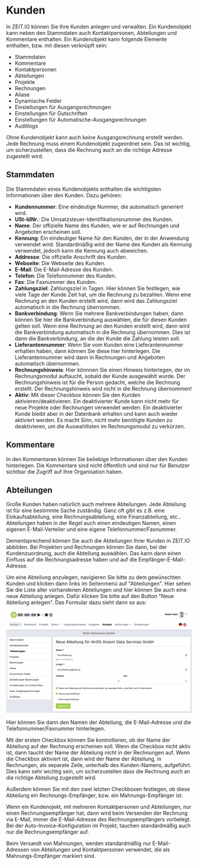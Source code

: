 # Kunden

In ZEIT.IO können Sie Ihre Kunden anlegen und verwalten. Ein Kundenobjekt kann neben den Stammdaten auch
Kontaktpersonen, Abteilungen und Kommentare enthalten. Ein Kundenobjekt kann folgende Elemente enthalten, 
bzw. mit diesen verknüpft sein:

- Stammdaten
- Kommentare
- Kontaktpersonen
- Abteilungen
- Projekte
- Rechnungen
- Aliase 
- Dynamische Felder
- Einstellungen für Ausgangsrechnungen
- Einstellungen für Gutschriften
- Einstellungen für Automatische-Ausgangsrechnungen
- Auditlogs

Ohne Kundenobjekt kann auch keine Ausgangsrechnung erstellt werden. Jede Rechnung muss einem Kundenobjekt zugeordnet
sein. Das ist wichtig, um sicherzustellen, dass die Rechnung auch an die richtige Adresse zugestellt wird.

## Stammdaten

Die Stammdaten eines Kundenobjekts enthalten die wichtigsten Informationen über den Kunden. Dazu gehören:

- **Kundennummer**: Eine eindeutige Nummer, die automatisch generiert wird.
- **USt-IdNr.**: Die Umsatzsteuer-Identifikationsnummer des Kunden.
- **Name**: Der offizielle Name des Kunden, wie er auf Rechnungen und Angeboten erscheinen soll.
- **Kennung**: Ein eindeutiger Name für den Kunden, der in der Anwendung verwendet wird. Standardmäßig wird der Name des Kunden als Kennung verwendet, jedoch kann die Kennung auch abweichen.
- **Addresse**: Die offizielle Anschrift des Kunden.
- **Webseite**: Die Webseite des Kunden.
- **E-Mail**: Die E-Mail-Adresse des Kunden.
- **Telefon**: Die Telefonnummer des Kunden.
- **Fax**: Die Faxnummer des Kunden.
- **Zahlungsziel**: Zahlungsziel in Tagen. Hier können Sie festlegen, wie viele Tage der Kunde Zeit hat, um die Rechnung zu bezahlen. Wenn eine Rechnung an den Kunden erstellt wird, dann wird das Zahlungsziel automatisch in die Rechnung übernommen.
- **Bankverbindung**: Wenn Sie mehrere Bankverbindungen haben, dann können Sie hier die Bankverbindung auswählen, die für diesen Kunden gelten soll. Wenn eine Rechnung an den Kunden erstellt wird, dann wird die Bankverbindung automatisch in die Rechnung übernommen. Dies ist dann die Bankverbindung, an die der Kunde die Zahlung leisten soll.
- **Lieferantennummer**: Wenn Sie vom Kunden eine Lieferantennummer erhalten haben, dann können Sie diese hier hinterlegen. Die Lieferantennummer wird dann in Rechnungen und Angeboten automatisch übernommen.
- **Rechnungshinweis**: Hier könnnen Sie einen Hinweis hinterlegen, der im Rechnungsmodul auftaucht, sobald der Kunde ausgewählt wurde. Der Rechnungshinweis ist für die Person gedacht, welche die Rechnung erstellt. Der Rechnungshinweis wird nicht in die Rechnung übernommen!
- **Aktiv**: Mit dieser Checkbox können Sie den Kunden aktivieren/deaktivieren. Ein deaktivierter Kunde kann nicht mehr für neue Projekte oder Rechnungen verwendet werden. Ein deaktivierter Kunde bleibt aber in der Datenbank erhalten und kann auch wieder aktiviert werden. Es macht Sinn, nicht mehr benötigte Kunden zu deaktivieren, um die Auswahllisten im Rechnungsmodul zu verkürzen.

## Kommentare

In den Kommentaren können Sie beliebige Informationen über den Kunden hinterlegen.
Die Kommentare sind nicht öffentlich und sind nur für Benutzer sichtbar die Zugriff auf Ihre Organisation haben.

## Abteilungen

Große Kunden haben natürlich auch mehrere Abteilungen. Jede Abteilung ist für eine bestimmte Sache zuständig.
Ganz oft gibt es z.B. eine Einkaufsabteilung, eine Rechnungsabteilung, eine Finanzabteilung, etc.. Abteilungen
haben in der Regel auch einen eindeutigen Namen, einen eigenen E-Mail-Verteiler und eine eigene Telefonnummer/Faxnummer.

Dementsprechend können Sie auch die Abteilungen Ihrer Kunden in ZEIT.IO abbilden. Bei Projekten und Rechnungen
können Sie dann, bei der Kundenzuordnung, auch die Abteilung auswählen. Das kann dann einen Einfluss auf die
Rechnungsadresse haben und auf die Empfänger-E-Mail-Adresse.

Um eine Abteilung anzulegen, navigieren Sie bitte zu dem gewünschten Kunden und klicken dann links im Seitenmenü
auf "Abteilungen". Hier sehen Sie die Liste aller vorhandenen Abteilungen und hier können Sie auch eine neue
Abteilung anlegen. Dafür klicken Sie bitte auf den Button "Neue Abteilung anlegen". Das Formular dazu sieht dann
so aus:

![Abteilungen](../img/context-organisation/cust-dep-01-de.png)

Hier können Sie dann den Namen der Abteilung, die E-Mail-Adresse und die Telefonnummer/Faxnummer hinterlegen.

Mit der ersten Checkbox können Sie kontrollieren, ob der Name der Abteilung auf der Rechnung erscheinen soll.
Wenn die Checkbox nicht aktiv ist, dann taucht der Name der Abteilung nicht in der Rechnungen auf.
Wenn die Checkbox aktiviert ist, dann wird der Name der Abteilung, in Rechnungen, als separate Zeile, unterhalb
des Kunden-Namens, aufgeführt. Dies kann sehr wichtig sein, um sicherzustellen dass die Rechnung auch an die
richtige Abteilung zugestellt wird.

Außerdem können Sie mit den zwei letzten Checkboxen festlegen, ob diese Abteilung ein Rechnungs-Empfänger,
bzw. ein Mahnungs-Empfänger ist. 

Wenn ein Kundenojekt, mit mehreren Kontaktpersonen und Abteilungen, nur einen Rechnungsempfänger hat, dann 
wird beim Versenden der Rechnung via E-Mail, immer die E-Mail-Adresse des Rechnungsempfängers vorbelegt. 
Bei der Auto-Invoice-Konfiguration im Projekt, tauchen standardmäßig auch nur die Rechnungsempfänger auf.

Beim Versandt von Mahnungen, werden standardmäßig nur E-Mail-Adressen von Abteilungen und Kontaktpersonen 
verwendet, die als Mahnungs-Empfänger markiert sind.
